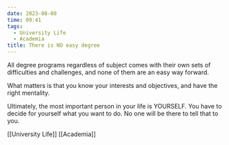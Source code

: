 ```yaml
---
date: 2023-08-08
time: 09:41
tags:
  - University Life
  - Academia
title: There is NO easy degree
---
```


All degree programs regardless of subject comes with their own sets of difficulties and challenges, and none of them are an easy way forward.

What matters is that you know your interests and objectives, and have the right mentality.

Ultimately, the most important person in your life is YOURSELF. You have to decide for yourself what you want to do. No one will be there to tell that to you.

[[University Life]] [[Academia]]
